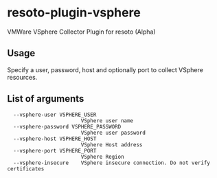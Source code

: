 # resoto-plugin-vsphere
VMWare VSphere Collector Plugin for resoto (Alpha)

## Usage
Specify a user, password, host and optionally port to collect VSphere resources.

## List of arguments

```
  --vsphere-user VSPHERE_USER
                        VSphere user name
  --vsphere-password VSPHERE_PASSWORD
                        VSphere user password
  --vsphere-host VSPHERE_HOST
                        VSphere Host address
  --vsphere-port VSPHERE_PORT
                        VSphere Region
  --vsphere-insecure    VSphere insecure connection. Do not verify certificates
```
